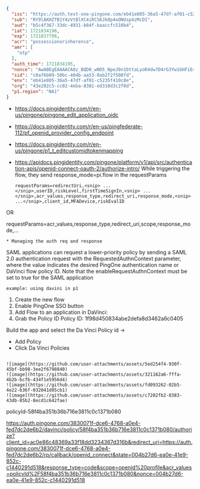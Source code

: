 ```json
{
  "iss": "https://auth.test-one-pingone.com/eb41e805-36a5-47df-af01-c5235f410c8e/as",
  "sub": "RY9lAKHZTB1Y4zVtBlXC4iRCS6Jk0p4oONUsp4zMcDI",
  "aud": "b5c4f367-33dc-4931-b84f-baaccfc510b4",
  "iat": 1721834196,
  "exp": 1721837796,
  "acr": "possessionorinherence",
  "amr": [
    "otp"
  ],
  "auth_time": 1721834195,
  "nonce": "AwABEgEAAAACAOz_BQD0_wNO5_NpeJ0n1bttaLyoR4dw7D4rG3Yw1GHFiE4RXodUUp2BWxhml3qletfSUZ_Kqnwi1qlpLvME2fShiXR2uYQgAA",
  "sid": "c0a76b09-50bc-404b-aa53-0ab2f2f508fd",
  "env": "eb41e805-36a5-47df-af01-c5235f410c8e",
  "org": "43e202c5-cc02-4eba-8381-ed310d3c2f0d",
  "p1.region": "NA1"
}
```

* https://docs.pingidentity.com/r/en-us/pingone/pingone_edit_application_oidc

* https://docs.pingidentity.com/r/en-us/pingfederate-112/pf_openid_provider_config_endpoint
* https://docs.pingidentity.com/r/en-us/pingone/p1_t_editcustomidtokenmapping
* https://apidocs.pingidentity.com/pingone/platform/v1/api/src/authentication-apis/openid-connect-oauth-2/authorize-intro/
While triggering the flow, they send response_mode=pi.flow  in the requestParams
  ```
  requestParams=redirectUri,<snip> ...</snip>,userID,riskLevel,firstTimeSignIn,<snip> ...</snip>,acr_values,response_type,redirect_uri,response_mode,<snip> ...</snip>,client_id,MFADevice,riskEvalID

OR 

requestParams=acr_values,response_type,redirect_uri,scope,response_mode,<snip>...
  ```
* Managing the auth req and response
```
SAML applications can request a lower-priority policy by sending a SAML 2.0 authentication request with the RequestedAuthnContext parameter, where the value indicates the desired PingOne authentication name or DaVinci flow policy ID. Note that the enableRequestAuthnContext must be set to true for the SAML application
```
example: using davini in p1
```
1) Create the new flow
2) Enable PingOne SSO button
3) Add Flow to an application in DaVinci:
4) Grab the Policy ID
Policy ID: 1f98d450834abe2defa8d3462a6c0405

Build the app and select the Da Vinci Policy id ->
+ Add Policy
+ Click Da Vinci Policies 
```

![image](https://github.com/user-attachments/assets/5ed254f4-930f-45bf-bb98-3ee2f6798840)
![image](https://github.com/user-attachments/assets/321162a6-fffa-4b2b-bcfb-434f1e5956d4)
![image](https://github.com/user-attachments/assets/fd093262-02b5-4e22-b36f-032041d05cb1)
![image](https://github.com/user-attachments/assets/c7202fb2-8383-43db-85b2-8ecd1c642fae)

```
policyId-58f4ba351b36b716e3811c0c1371b080


https://auth.pingone.com/3830071f-dce6-4768-a0e4-fed7dc2de6b2/davinci/policy/58f4ba351b36b716e3811c0c1371b080/authorize?client_id=ac0e86c48369a33f18dd3234367d316b&redirect_uri=https://auth.pingone.com/3830071f-dce6-4768-a0e4-fed7dc2de6b2/rp/callback/openid_connect&state=004b27d6-ea0e-41e9-852c-c1440291d518&response_type=code&scope=openid%20profile&acr_values=policyId%2F58f4ba351b36b716e3811c0c1371b080&nonce=004b27d6-ea0e-41e9-852c-c1440291d518
```
